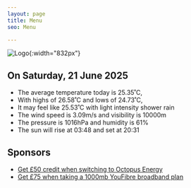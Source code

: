 ```yaml
---
layout: page
title: Menu
seo: Menu

---
```


![Logo](/images/logo.jpg){:width="832px"}

<!-- weather_marker starts -->
## On Saturday, 21 June 2025

- The average temperature today is 25.35˚C,
- With highs of 26.58˚C and lows of 24.73˚C,
- It may feel like 25.53˚C with light intensity shower rain
- The wind speed is 3.09m/s and visibility is 10000m
- The pressure is 1016hPa and humidity is 61%
- The sun will rise at 03:48 and set at 20:31

<!-- weather_marker ends -->

## Sponsors

- [Get £50 credit when switching to Octopus Energy](https://bit.ly/3oD1nnS)
- [Get £75 when taking a 1000mb YouFibre broadband plan](https://aklam.io/91zWhU?)
